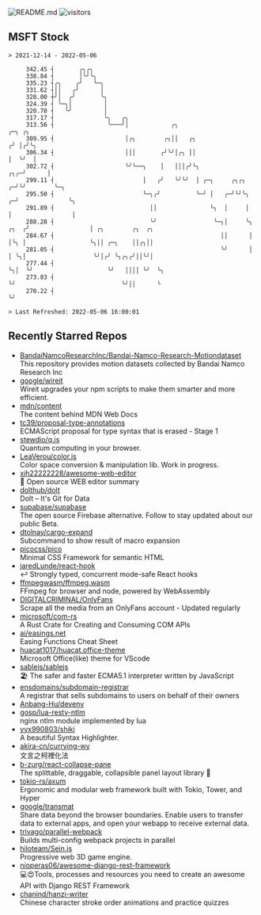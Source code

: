 ![README.md](https://github.com/Gerhut/Gerhut/workflows/README.md/badge.svg)
![visitors](https://visitors.vercel.app/Gerhut/Gerhut?token=8cf69d1f6813d272ef062726b6070c9be4ff72038cfe5a7ded7384a8da65d866)

## MSFT Stock

```
> 2021-12-14 - 2022-05-06

     342.45 ┤       ╭╮╭╮                                                                                         
     338.84 ┤       │╰╯╰╮                                                                                        
     335.23 ┤╭╮    ╭╯   ╰─╮                                                                                      
     331.62 ┤││   ╭╯      │                                                                                      
     328.00 ┼╯│  ╭╯       ╰╮                                                                                     
     324.39 ┤ ╰─╮│         │                                                                                     
     320.78 ┤   ╰╯         │                                                                                     
     317.17 ┤              ╰╮   ╭╮                                                                               
     313.56 ┤               ╰───╯│            ╭╮                                    ╭─╮ ╭╮                       
     309.95 ┤                    │╭╮        ╭╮││   ╭╮                              ╭╯ │╭╯╰╮                      
     306.34 ┤                    │││       ╭╯╰╯│╭╮ ││                              │  ╰╯  │                      
     302.72 ┤                    ╰╯╰──╮    │   │││╭╯╰╮                         ╭╮╭─╯      │                      
     299.11 ┤                         │   ╭╯   ╰╯╰╯  │ ╭─╮     ╭╮╭╮          ╭─╯╰╯        ╰─╮                    
     295.50 ┤                         ╰─╮╭╯          ╰─╯ │   ╭─╯╰╯╰╮       ╭─╯              ╰╮                   
     291.89 ┤                           ││               ╰╮  │     │       │                 │                   
     288.28 ┤                           ╰╯                ╰─╮│     ╰╮ ╭╮  ╭╯                 │ ╭╮        ╭╮  ╭╮  
     284.67 ┤                                               ││      │ │╰╮ │                  ╰╮││ ╭─╮    ││╭╮││  
     281.05 ┤                                               ╰╯      │ │ ╰╮│                   ╰╯│╭╯ ╰╮╭╮╭╯││╰╯│  
     277.44 ┤                                                       ╰╮│  ╰╯                     ╰╯   ││││ ╰╯  ╰╮ 
     273.83 ┤                                                        ╰╯                              ╰╯││      ╰ 
     270.22 ┤                                                                                          ╰╯        

> Last Refreshed: 2022-05-06 16:00:01
```

## Recently Starred Repos

- [BandaiNamcoResearchInc/Bandai-Namco-Research-Motiondataset](https://github.com/BandaiNamcoResearchInc/Bandai-Namco-Research-Motiondataset)  
  This repository provides motion datasets collected by Bandai Namco Research Inc
- [google/wireit](https://github.com/google/wireit)  
  Wireit upgrades your npm scripts to make them smarter and more efficient.
- [mdn/content](https://github.com/mdn/content)  
  The content behind MDN Web Docs
- [tc39/proposal-type-annotations](https://github.com/tc39/proposal-type-annotations)  
  ECMAScript proposal for type syntax that is erased - Stage 1
- [stewdio/q.js](https://github.com/stewdio/q.js)  
  Quantum computing in your browser.
- [LeaVerou/color.js](https://github.com/LeaVerou/color.js)  
  Color space conversion & manipulation lib. Work in progress.
- [xjh22222228/awesome-web-editor](https://github.com/xjh22222228/awesome-web-editor)  
  🔨  Open source WEB editor summary
- [dolthub/dolt](https://github.com/dolthub/dolt)  
  Dolt – It's Git for Data
- [supabase/supabase](https://github.com/supabase/supabase)  
  The open source Firebase alternative. Follow to stay updated about our public Beta.
- [dtolnay/cargo-expand](https://github.com/dtolnay/cargo-expand)  
  Subcommand to show result of macro expansion
- [picocss/pico](https://github.com/picocss/pico)  
  Minimal CSS Framework for semantic HTML
- [jaredLunde/react-hook](https://github.com/jaredLunde/react-hook)  
  ↩ Strongly typed, concurrent mode-safe React hooks
- [ffmpegwasm/ffmpeg.wasm](https://github.com/ffmpegwasm/ffmpeg.wasm)  
  FFmpeg for browser and node, powered by WebAssembly
- [DIGITALCRIMINAL/OnlyFans](https://github.com/DIGITALCRIMINAL/OnlyFans)  
  Scrape all the media from an OnlyFans account - Updated regularly
- [microsoft/com-rs](https://github.com/microsoft/com-rs)  
  A Rust Crate for Creating and Consuming COM APIs
- [ai/easings.net](https://github.com/ai/easings.net)  
  Easing Functions Cheat Sheet
- [huacat1017/huacat.office-theme](https://github.com/huacat1017/huacat.office-theme)  
  Microsoft Office(like) theme for VScode
- [sablejs/sablejs](https://github.com/sablejs/sablejs)  
  🏖️ The safer and faster ECMA5.1 interpreter written by JavaScript
- [ensdomains/subdomain-registrar](https://github.com/ensdomains/subdomain-registrar)  
  A registrar that sells subdomains to users on behalf of their owners
- [Anbang-Hu/devenv](https://github.com/Anbang-Hu/devenv)  
- [gosp/lua-resty-ntlm](https://github.com/gosp/lua-resty-ntlm)  
  nginx ntlm module implemented by lua
- [yyx990803/shiki](https://github.com/yyx990803/shiki)  
  A beautiful Syntax Highlighter.
- [akira-cn/currying-wy](https://github.com/akira-cn/currying-wy)  
  文言之柯裡化法
- [b-zurg/react-collapse-pane](https://github.com/b-zurg/react-collapse-pane)  
  The splittable, draggable, collapsible panel layout library 🎉
- [tokio-rs/axum](https://github.com/tokio-rs/axum)  
  Ergonomic and modular web framework built with Tokio, Tower, and Hyper
- [google/transmat](https://github.com/google/transmat)  
  Share data beyond the browser boundaries. Enable users to transfer data to external apps, and open your webapp to receive external data.
- [trivago/parallel-webpack](https://github.com/trivago/parallel-webpack)  
  Builds multi-config webpack projects in parallel
- [hiloteam/Sein.js](https://github.com/hiloteam/Sein.js)  
  Progressive web 3D game engine.
- [nioperas06/awesome-django-rest-framework](https://github.com/nioperas06/awesome-django-rest-framework)  
   💻😍Tools, processes and resources you need to create an awesome API with Django REST Framework
- [chanind/hanzi-writer](https://github.com/chanind/hanzi-writer)  
  Chinese character stroke order animations and practice quizzes
